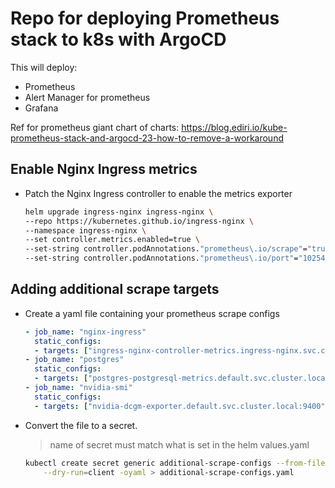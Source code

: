 # Repo for deploying Prometheus stack to k8s with ArgoCD

This will deploy:

- Prometheus
- Alert Manager for prometheus
- Grafana

Ref for prometheus giant chart of charts:
https://blog.ediri.io/kube-prometheus-stack-and-argocd-23-how-to-remove-a-workaround

## Enable Nginx Ingress metrics

- Patch the Nginx Ingress controller to enable the metrics exporter 

    ```bash
    helm upgrade ingress-nginx ingress-nginx \
    --repo https://kubernetes.github.io/ingress-nginx \
    --namespace ingress-nginx \
    --set controller.metrics.enabled=true \
    --set-string controller.podAnnotations."prometheus\.io/scrape"="true" \
    --set-string controller.podAnnotations."prometheus\.io/port"="10254"
    ```
## Adding additional scrape targets

- Create a yaml file containing your prometheus scrape configs

  ```yaml
  - job_name: "nginx-ingress"
    static_configs:
    - targets: ["ingress-nginx-controller-metrics.ingress-nginx.svc.cluster.local:10254"]
  - job_name: "postgres"
    static_configs:
    - targets: ["postgres-postgresql-metrics.default.svc.cluster.local:9187"]
  - job_name: "nvidia-smi"
    static_configs:
    - targets: ["nvidia-dcgm-exporter.default.svc.cluster.local:9400"]
  ```
  
- Convert the file to a secret.
  
  > name of secret must match what is set in the helm values.yaml
  
  ```bash
  kubectl create secret generic additional-scrape-configs --from-file=prometheus-additional.yaml \
      --dry-run=client -oyaml > additional-scrape-configs.yaml
  ```

